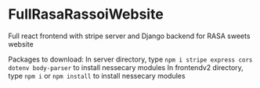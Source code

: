 # FullRasaRassoiWebsite
Full react frontend with stripe server and Django backend for RASA sweets website

Packages to download:
In server directory, type ```npm i stripe express cors dotenv body-parser``` to install nessecary modules
In frontendv2 directory, type ```npm i``` or ```npm install``` to install nessecary modules

